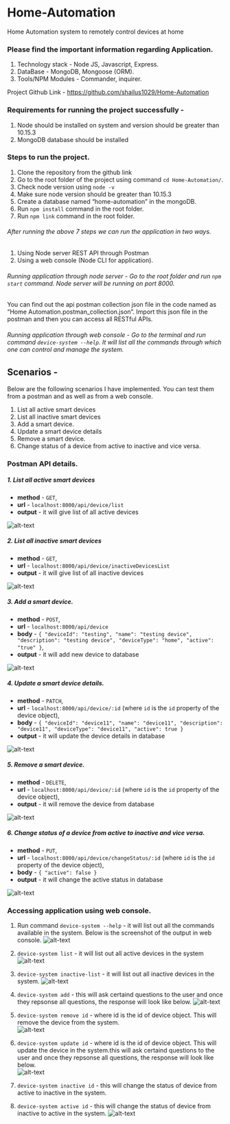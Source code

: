 # Home-Automation

Home Automation system to remotely control devices at home

### Please find the important information regarding Application.

1. Technology stack - Node JS, Javascript, Express.
2. DataBase - MongoDB, Mongoose (ORM).
3. Tools/NPM Modules - Commander, inquirer.

Project Github Link - https://github.com/shailus1029/Home-Automation

### Requirements for running the project successfully -

1.  Node should be installed on system and version should be greater than 10.15.3
2.  MongoDB database should be installed

### Steps to run the project.

1.  Clone the repository from the github link
2.  Go to the root folder of the project using command `cd Home-Automation/`.
3.  Check node version using `node -v`
4.  Make sure node version should be greater than 10.15.3
5.  Create a database named “home-automation” in the mongoDB.
6.  Run `npm install` command in the root folder.
7.  Run `npm link` command in the root folder.

###### After running the above 7 steps we can run the application in two ways.

1. Using Node server REST API through Postman
2. Using a web console (Node CLI for application).

###### Running application through node server - Go to the root folder and run `npm start` command. Node server will be running on port 8000.

You can find out the api postman collection json file in the code named as “Home Automation.postman_collection.json”. Import this json file in the postman and then you can access all RESTful APIs.

###### Running application through web console - Go to the terminal and run command `device-system --help`. It will list all the commands through which one can control and manage the system.

## Scenarios -

Below are the following scenarios I have implemented. You can test them from a postman and as well as from a web console.

1.  List all active smart devices
2.  List all inactive smart devices
3.  Add a smart device.
4.  Update a smart device details
5.  Remove a smart device.
6.  Change status of a device from active to inactive and vice versa.

### Postman API details.

##### 1. List all active smart devices

- **method** - `GET`,
- **url** - `localhost:8000/api/device/list`
- **output** - it will give list of all active devices

![alt-text](https://github.com/shailus1029/Home-Automation/blob/master/api-screens/API-1.png?raw=true)

##### 2. List all inactive smart devices

- **method** - `GET`,
- **url** - `localhost:8000/api/device/inactiveDevicesList`
- **output** - it will give list of all inactive devices

![alt-text](https://github.com/shailus1029/Home-Automation/blob/master/api-screens/API-2.png?raw=true)

##### 3. Add a smart device.

- **method** - `POST`,
- **url** - `localhost:8000/api/device`
- **body** - `{ "deviceId": "testing", "name": "testing device", "description": "testing device", "deviceType": "home", "active": "true" }`,
- **output** - it will add new device to database

![alt-text](https://github.com/shailus1029/Home-Automation/blob/master/api-screens/API-3.png?raw=true)

##### 4. Update a smart device details.

- **method** - `PATCH`,
- **url** - `localhost:8000/api/device/:id` (where `id` is the `id` property of the device object),
- **body** - `{ "deviceId": "device11", "name": "device11", "description": "device11", "deviceType": "device11", "active": true }`
- **output** - it will update the device details in database

![alt-text](https://github.com/shailus1029/Home-Automation/blob/master/api-screens/API-4.png?raw=true)

##### 5. Remove a smart device.

- **method** - `DELETE`,
- **url** - `localhost:8000/api/device/:id` (where `id` is the `id` property of the device object),
- **output** - it will remove the device from database

![alt-text](https://github.com/shailus1029/Home-Automation/blob/master/api-screens/API-5.png?raw=true)

##### 6. Change status of a device from active to inactive and vice versa.

- **method** - `PUT`,
- **url** - `localhost:8000/api/device/changeStatus/:id` (where `id` is the `id` property of the device object),
- **body** - `{ "active": false }`
- **output** - it will change the active status in database

![alt-text](https://github.com/shailus1029/Home-Automation/blob/master/api-screens/API-6.png?raw=true)

### Accessing application using web console.

1. Run command `device-system --help` - it will list out all the commands available in the system. Below is the screenshot of the output in web console.
   ![alt-text](https://github.com/shailus1029/Home-Automation/blob/master/web-console-screens/cmd-1.png?raw=true)

2. `device-system list` - it will list out all active devices in the system
   ![alt-text](https://github.com/shailus1029/Home-Automation/blob/master/web-console-screens/cmd-3.png?raw=true)

3. `device-system inactive-list` - it will list out all inactive devices in the system.
   ![alt-text](https://github.com/shailus1029/Home-Automation/blob/master/web-console-screens/cmd-4.png?raw=true)

4. `device-system add` - this will ask certaind questions to the user and once they repsonse all questions, the response will look like below.
   ![alt-text](https://github.com/shailus1029/Home-Automation/blob/master/web-console-screens/cmd-2.png?raw=true)

5. `device-system remove id` - where id is the id of device object. This will remove the device from the system.  
   ![alt-text](https://github.com/shailus1029/Home-Automation/blob/master/web-console-screens/cmd-5.png?raw=true)

6. `device-system update id` - where id is the id of device object. This will update the device in the system.this will ask certaind questions to the user and once they repsonse all questions, the response will look like below.  
   ![alt-text](https://github.com/shailus1029/Home-Automation/blob/master/web-console-screens/cmd-6.png?raw=true)

7. `device-system inactive id` - this will change the status of device from active to inactive in the system.
8. `device-system active id` - this will change the status of device from inactive to active in the system.
   ![alt-text](https://github.com/shailus1029/Home-Automation/blob/master/web-console-screens/cmd-7.png?raw=true)
